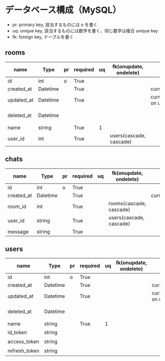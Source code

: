 # データベース構成（MySQL）

- pr: primary key, 該当するものには o を書く
- uq: unique key, 該当するものには数字を書く、同じ数字は複合 unique key
- fk: foreign key, テーブルを書く

## rooms

| name         | Type     | pr  | required | uq  | fk(onupdate, ondelete)  | default                     | description   |
| ------------ | -------- | --- | -------- | --- | ----------------------- | --------------------------- | ------------- |
| id           | int      | o   | True     |     |                         |                             | autoincrement |
| created_at   | Datetime |     | True     |     |                         | current_timestamp           |
| updated_at   | Datetime |     | True     |     |                         | current_timestamp on update |
| deleted_at   | Datetime |     |          |     |                         |                             | ログ保管のため  |
| name         | string   |     | True     | 1   |
| user_id      | int      |     | True     |     | users(cascade, cascade) |


## chats

| name       | Type     | pr  | required | uq  | fk(onupdate, ondelete)  | default                     | description   |
| ---------- | -------- | --- | -------- | --- | ----------------------- | --------------------------- | ------------- |
| id         | int      | o   | True     |     |                         |                             | autoincrement |
| created_at | Datetime |     | True     |     |                         | current_timestamp           |
| room_id    | int      |     | True     |     | rooms(cascade, cascade) |
| user_id    | string   |     | True     |     | users(cascade, cascade) |
| message    | string   |     | True     |


## users

| name                | Type     | pr  | required | uq  | fk(onupdate, ondelete)  | default                     | description   |
| ------------------- | -------- | --- | -------- | --- | ----------------------- | --------------------------- | ------------- |
| id                  | int      | o   | True     |     |                         |                             | autoincrement |
| created_at          | Datetime |     | True     |     |                         | current_timestamp           |
| updated_at          | Datetime |     | True     |     |                         | current_timestamp on update |
| deleted_at          | Datetime |     |          |     |                         |                             | ログ保管のため  |
| name                | string   |     | True     | 1   |
| id_token            | string   |     |          |     |                         |                             | 1000文字以上   |
| access_token        | string   |     |          |     |                         |                             | 1000文字以上   |
| refresh_token       | string   |     |          |     |                         |                             | 1000文字以上   |